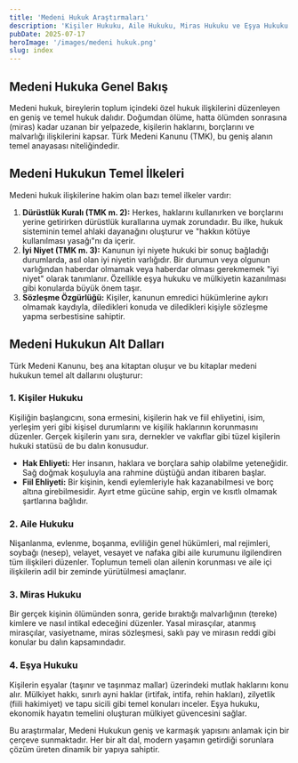 ```yaml
---
title: 'Medeni Hukuk Araştırmaları'
description: 'Kişiler Hukuku, Aile Hukuku, Miras Hukuku ve Eşya Hukuku gibi Medeni Hukukun temel dalları üzerine yapılan incelemeler, hak ve fiil ehliyeti gibi kavramların analizi.'
pubDate: 2025-07-17
heroImage: '/images/medeni hukuk.png'
slug: index
---
```


## Medeni Hukuka Genel Bakış

Medeni hukuk, bireylerin toplum içindeki özel hukuk ilişkilerini düzenleyen en geniş ve temel hukuk dalıdır. Doğumdan ölüme, hatta ölümden sonrasına (miras) kadar uzanan bir yelpazede, kişilerin haklarını, borçlarını ve malvarlığı ilişkilerini kapsar. Türk Medeni Kanunu (TMK), bu geniş alanın temel anayasası niteliğindedir.

## Medeni Hukukun Temel İlkeleri

Medeni hukuk ilişkilerine hakim olan bazı temel ilkeler vardır:

1.  **Dürüstlük Kuralı (TMK m. 2):** Herkes, haklarını kullanırken ve borçlarını yerine getirirken dürüstlük kurallarına uymak zorundadır. Bu ilke, hukuk sisteminin temel ahlaki dayanağını oluşturur ve "hakkın kötüye kullanılması yasağı"nı da içerir.
2.  **İyi Niyet (TMK m. 3):** Kanunun iyi niyete hukuki bir sonuç bağladığı durumlarda, asıl olan iyi niyetin varlığıdır. Bir durumun veya olgunun varlığından haberdar olmamak veya haberdar olması gerekmemek "iyi niyet" olarak tanımlanır. Özellikle eşya hukuku ve mülkiyetin kazanılması gibi konularda büyük önem taşır.
3.  **Sözleşme Özgürlüğü:** Kişiler, kanunun emredici hükümlerine aykırı olmamak kaydıyla, diledikleri konuda ve diledikleri kişiyle sözleşme yapma serbestisine sahiptir.

## Medeni Hukukun Alt Dalları

Türk Medeni Kanunu, beş ana kitaptan oluşur ve bu kitaplar medeni hukukun temel alt dallarını oluşturur:

### 1. Kişiler Hukuku
Kişiliğin başlangıcını, sona ermesini, kişilerin hak ve fiil ehliyetini, isim, yerleşim yeri gibi kişisel durumlarını ve kişilik haklarının korunmasını düzenler. Gerçek kişilerin yanı sıra, dernekler ve vakıflar gibi tüzel kişilerin hukuki statüsü de bu dalın konusudur.

-   **Hak Ehliyeti:** Her insanın, haklara ve borçlara sahip olabilme yeteneğidir. Sağ doğmak koşuluyla ana rahmine düştüğü andan itibaren başlar.
-   **Fiil Ehliyeti:** Bir kişinin, kendi eylemleriyle hak kazanabilmesi ve borç altına girebilmesidir. Ayırt etme gücüne sahip, ergin ve kısıtlı olmamak şartlarına bağlıdır.

### 2. Aile Hukuku
Nişanlanma, evlenme, boşanma, evliliğin genel hükümleri, mal rejimleri, soybağı (nesep), velayet, vesayet ve nafaka gibi aile kurumunu ilgilendiren tüm ilişkileri düzenler. Toplumun temeli olan ailenin korunması ve aile içi ilişkilerin adil bir zeminde yürütülmesi amaçlanır.

### 3. Miras Hukuku
Bir gerçek kişinin ölümünden sonra, geride bıraktığı malvarlığının (tereke) kimlere ve nasıl intikal edeceğini düzenler. Yasal mirasçılar, atanmış mirasçılar, vasiyetname, miras sözleşmesi, saklı pay ve mirasın reddi gibi konular bu dalın kapsamındadır.

### 4. Eşya Hukuku
Kişilerin eşyalar (taşınır ve taşınmaz mallar) üzerindeki mutlak haklarını konu alır. Mülkiyet hakkı, sınırlı ayni haklar (irtifak, intifa, rehin hakları), zilyetlik (fiili hakimiyet) ve tapu sicili gibi temel konuları inceler. Eşya hukuku, ekonomik hayatın temelini oluşturan mülkiyet güvencesini sağlar.

Bu araştırmalar, Medeni Hukukun geniş ve karmaşık yapısını anlamak için bir çerçeve sunmaktadır. Her bir alt dal, modern yaşamın getirdiği sorunlara çözüm üreten dinamik bir yapıya sahiptir.